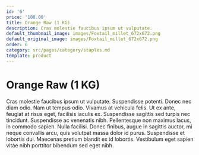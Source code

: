 ```yaml
---
id: '6'
price: '108.00'
title: Orange Raw (1 KG)
description: Cras molestie faucibus ipsum ut vulputate.
default_thumbnail_image: images/Foxtail_millet_672x672.png
default_original_image: images/Foxtail_millet_672x672.png
order: 6
category: src/pages/category/staples.md
template: product
---
```


# Orange Raw (1 KG)

Cras molestie faucibus ipsum ut vulputate. Suspendisse potenti. Donec nec diam odio. Nam ut tempus odio. Vivamus at vehicula felis. Ut ex ante, feugiat at risus eget, facilisis iaculis ex. Suspendisse sagittis sed turpis nec tincidunt. Suspendisse ac venenatis nibh. Pellentesque non maximus lacus, in commodo sapien. Nulla facilisi. Donec finibus, augue in sagittis auctor, mi neque convallis arcu, quis volutpat massa dolor id purus. Suspendisse et lobortis dui. Maecenas pretium blandit ex id lobortis. Vestibulum eget sapien vitae nibh porttitor bibendum sed eget nibh.